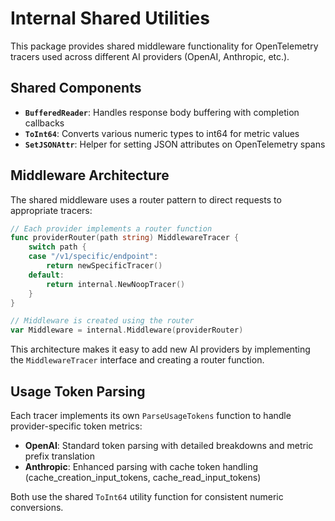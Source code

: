 # Internal Shared Utilities

This package provides shared middleware functionality for OpenTelemetry tracers used across different AI providers (OpenAI, Anthropic, etc.).

## Shared Components

- **`BufferedReader`**: Handles response body buffering with completion callbacks
- **`ToInt64`**: Converts various numeric types to int64 for metric values
- **`SetJSONAttr`**: Helper for setting JSON attributes on OpenTelemetry spans

## Middleware Architecture

The shared middleware uses a router pattern to direct requests to appropriate tracers:

```go
// Each provider implements a router function
func providerRouter(path string) MiddlewareTracer {
    switch path {
    case "/v1/specific/endpoint":
        return newSpecificTracer()
    default:
        return internal.NewNoopTracer()
    }
}

// Middleware is created using the router
var Middleware = internal.Middleware(providerRouter)
```

This architecture makes it easy to add new AI providers by implementing the `MiddlewareTracer` interface and creating a router function.

## Usage Token Parsing

Each tracer implements its own `ParseUsageTokens` function to handle provider-specific token metrics:
- **OpenAI**: Standard token parsing with detailed breakdowns and metric prefix translation
- **Anthropic**: Enhanced parsing with cache token handling (cache_creation_input_tokens, cache_read_input_tokens)

Both use the shared `ToInt64` utility function for consistent numeric conversions.
